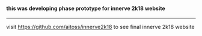 #### this was developing phase prototype for innerve 2k18 website
---
visit https://github.com/aitoss/innerve2k18 to see final innerve 2k18 website
